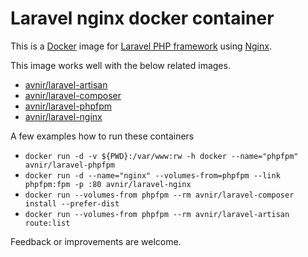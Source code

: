 # Laravel nginx docker container

This is a [Docker](http://www.docker.com) image for [Laravel PHP framework](http://www.laravel.com) using [Nginx](http://nginx.org).

This image works well with the below related images.
- [avnir/laravel-artisan](https://github.com/avnir/laravel-artisan)
- [avnir/laravel-composer](https://github.com/avnir/laravel-composer)
- [avnir/laravel-phpfpm](https://github.com/avnir/laravel-phpfpm)
- [avnir/laravel-nginx](https://github.com/avnir/laravel-nginx)

A few examples how to run these containers
- ```docker run -d -v ${PWD}:/var/www:rw -h docker --name="phpfpm" avnir/laravel-phpfpm```
- ```docker run -d --name="nginx" --volumes-from=phpfpm --link phpfpm:fpm -p :80 avnir/laravel-nginx```
- ```docker run --volumes-from phpfpm --rm avnir/laravel-composer install --prefer-dist```
- ```docker run --volumes-from phpfpm --rm avnir/laravel-artisan route:list```

Feedback or improvements are welcome.